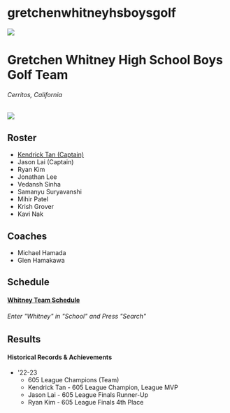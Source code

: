# gretchenwhitneyhsboysgolf
<html>
  <head>
  <body>
    <img src="https://pbs.twimg.com/profile_images/756314612899811328/5aGy-wrn_400x400.jpg">
    <h1>Gretchen Whitney High School Boys Golf Team </h1>
    <h6> Cerritos, California </h6>
    <img src="Boys golf.JPEG">
    <h2> Roster </h2>
    <ul>
      <li> <a href="https://docs.google.com/presentation/d/1nR0EUdxxAnwbCYLt0x5c7wJKC9qSVS2fHSw8lPUqnvE/edit?usp=sharing"> Kendrick Tan (Captain) 
          </a> </li>
      <li> Jason Lai (Captain) </li>
      <li> Ryan Kim </li>
      <li> Jonathan Lee </li>
      <li> Vedansh Sinha </li>
      <li> Samanyu Suryavanshi </li>
      <li> Mihir Patel </li>
      <li> Krish Grover </li>
      <li> Kavi Nak </li>
    </ul>
    <h2> Coaches </h2>
      <ul> 
      <li> Michael Hamada </li>
      <li> Glen Hamakawa </li> 
      </ul>
    <h2> Schedule </h2>
    <h4> <b> <a href="https://cifss.org/schedules-and-scores/?_sports=boys-golf"> Whitney Team Schedule </a> </b> </h4>
      <h6> <p> Enter "Whitney" in "School" and Press "Search"</p> </h6>
    <h2> Results </h2>
    <h4> Historical Records & Achievements </h4>
    <ul>
      <li> '22-23 
        <ul> 
          <li> 605 League Champions (Team) </li>
          <li> Kendrick Tan - 605 League Champion, League MVP </li>
          <li> Jason Lai - 605 League Finals Runner-Up </li>
          <li> Ryan Kim - 605 League Finals 4th Place </li>
        </ul>
      </li>
    </ul>
  </body>
  </head>
</html>
